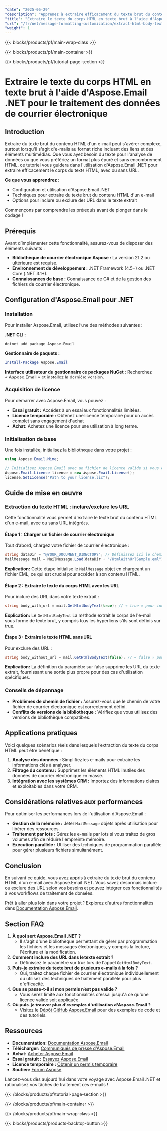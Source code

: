 ```yaml
---
"date": "2025-05-29"
"description": "Apprenez à extraire efficacement du texte brut du contenu HTML de vos e-mails avec Aspose.Email .NET, avec des options permettant d'inclure ou d'exclure des URL. Améliorez vos workflows d'analyse et d'intégration de données dès aujourd'hui."
"title": "Extraire le texte du corps HTML en texte brut à l'aide d'Aspose.Email .NET pour le traitement des données de courrier électronique"
"url": "/fr/net/message-formatting-customization/extract-html-body-text-aspose-email-net/"
"weight": 1
---
```


{{< blocks/products/pf/main-wrap-class >}}

{{< blocks/products/pf/main-container >}}

{{< blocks/products/pf/tutorial-page-section >}}
# Extraire le texte du corps HTML en texte brut à l'aide d'Aspose.Email .NET pour le traitement des données de courrier électronique

## Introduction

Extraire du texte brut du contenu HTML d'un e-mail peut s'avérer complexe, surtout lorsqu'il s'agit d'e-mails au format riche incluant des liens et des éléments multimédias. Que vous ayez besoin du texte pour l'analyse de données ou que vous préfériez un format plus épuré et sans encombrement HTML, ce tutoriel vous guidera dans l'utilisation d'Aspose.Email .NET pour extraire efficacement le corps du texte HTML, avec ou sans URL.

**Ce que vous apprendrez :**
- Configuration et utilisation d'Aspose.Email .NET
- Techniques pour extraire du texte brut du contenu HTML d'un e-mail
- Options pour inclure ou exclure des URL dans le texte extrait

Commençons par comprendre les prérequis avant de plonger dans le codage !

## Prérequis

Avant d’implémenter cette fonctionnalité, assurez-vous de disposer des éléments suivants :

- **Bibliothèque de courrier électronique Aspose :** La version 21.2 ou ultérieure est requise.
- **Environnement de développement :** .NET Framework (4.5+) ou .NET Core (.NET 3.1+).
- **Connaissances de base :** Connaissance de C# et de la gestion des fichiers de courrier électronique.

## Configuration d'Aspose.Email pour .NET

### Installation

Pour installer Aspose.Email, utilisez l’une des méthodes suivantes :

**.NET CLI :**
```shell
dotnet add package Aspose.Email
```

**Gestionnaire de paquets :**
```powershell
Install-Package Aspose.Email
```

**Interface utilisateur du gestionnaire de packages NuGet :** Recherchez « Aspose.Email » et installez la dernière version.

### Acquisition de licence

Pour démarrer avec Aspose.Email, vous pouvez :
- **Essai gratuit :** Accédez à un essai aux fonctionnalités limitées.
- **Licence temporaire :** Obtenez une licence temporaire pour un accès complet sans engagement d'achat.
- **Achat:** Achetez une licence pour une utilisation à long terme.

### Initialisation de base

Une fois installée, initialisez la bibliothèque dans votre projet :
```csharp
using Aspose.Email.Mime;

// Initialisez Aspose.Email avec un fichier de licence valide si vous en avez un
Aspose.Email.License license = new Aspose.Email.License();
license.SetLicense("Path to your license.lic");
```

## Guide de mise en œuvre

### Extraction du texte HTML : inclure/exclure les URL

Cette fonctionnalité vous permet d'extraire le texte brut du contenu HTML d'un e-mail, avec ou sans URL intégrées.

#### Étape 1 : Charger un fichier de courrier électronique

Tout d’abord, chargez votre fichier de courrier électronique :
```csharp
string dataDir = "@YOUR_DOCUMENT_DIRECTORY"; // Définissez ici le chemin du répertoire de votre document
MailMessage mail = MailMessage.Load(dataDir + "/HtmlWithUrlSample.eml");
```

**Explication:** Cette étape initialise le `MailMessage` objet en chargeant un fichier EML, ce qui est crucial pour accéder à son contenu HTML.

#### Étape 2 : Extraire le texte du corps HTML avec les URL

Pour inclure des URL dans votre texte extrait :
```csharp
string body_with_url = mail.GetHtmlBodyText(true); // « true » pour inclure les URL
```

**Explication:** Le `GetHtmlBodyText` La méthode extrait le corps de l'e-mail sous forme de texte brut, y compris tous les hyperliens s'ils sont définis sur true.

#### Étape 3 : Extraire le texte HTML sans URL

Pour exclure des URL :
```csharp
string body_without_url = mail.GetHtmlBodyText(false); // « false » pour exclure les URL
```

**Explication:** La définition du paramètre sur false supprime les URL du texte extrait, fournissant une sortie plus propre pour des cas d'utilisation spécifiques.

### Conseils de dépannage

- **Problèmes de chemin de fichier :** Assurez-vous que le chemin de votre fichier de courrier électronique est correctement défini.
- **Conflits de versions de la bibliothèque :** Vérifiez que vous utilisez des versions de bibliothèque compatibles.

## Applications pratiques

Voici quelques scénarios réels dans lesquels l’extraction du texte du corps HTML peut être bénéfique :
1. **Analyse des données :** Simplifiez les e-mails pour extraire les informations clés à analyser.
2. **Filtrage du contenu :** Supprimez les éléments HTML inutiles des données de courrier électronique en masse.
3. **Intégration avec les systèmes CRM :** Importez des informations claires et exploitables dans votre CRM.

## Considérations relatives aux performances

Pour optimiser les performances lors de l'utilisation d'Aspose.Email :
- **Gestion de la mémoire :** Jeter `MailMessage` objets après utilisation pour libérer des ressources.
- **Traitement par lots :** Gérez les e-mails par lots si vous traitez de gros volumes afin de réduire l'empreinte mémoire.
- **Exécution parallèle :** Utiliser des techniques de programmation parallèle pour gérer plusieurs fichiers simultanément.

## Conclusion

En suivant ce guide, vous avez appris à extraire du texte brut du contenu HTML d'un e-mail avec Aspose.Email .NET. Vous savez désormais inclure ou exclure des URL selon vos besoins et pouvez intégrer ces fonctionnalités à vos workflows de traitement de données.

Prêt à aller plus loin dans votre projet ? Explorez d'autres fonctionnalités dans [Documentation Aspose.Email](https://reference.aspose.com/email/net/).

## Section FAQ

1. **À quoi sert Aspose.Email .NET ?**
   - Il s'agit d'une bibliothèque permettant de gérer par programmation les fichiers et les messages électroniques, y compris la lecture, l'écriture et la modification.
2. **Comment inclure des URL dans le texte extrait ?**
   - Définissez le paramètre sur true lors de l'appel `GetHtmlBodyText`.
3. **Puis-je extraire du texte brut de plusieurs e-mails à la fois ?**
   - Oui, traitez chaque fichier de courrier électronique individuellement ou utilisez des techniques de traitement parallèle pour plus d'efficacité.
4. **Que se passe-t-il si mon permis n’est pas valide ?**
   - Vous serez limité aux fonctionnalités d'essai jusqu'à ce qu'une licence valide soit appliquée.
5. **Où puis-je trouver plus d'exemples d'utilisation d'Aspose.Email ?**
   - Visitez le [Dépôt GitHub Aspose.Email](https://github.com/aspose-email/Aspose.Email-for-.NET) pour des exemples de code et des tutoriels.

## Ressources
- **Documentation:** [Documentation Aspose.Email](https://reference.aspose.com/email/net/)
- **Télécharger:** [Communiqués de presse d'Aspose.Email](https://releases.aspose.com/email/net/)
- **Achat:** [Acheter Aspose.Email](https://purchase.aspose.com/buy)
- **Essai gratuit :** [Essayez Aspose.Email](https://releases.aspose.com/email/net/)
- **Licence temporaire :** [Obtenir un permis temporaire](https://purchase.aspose.com/temporary-license/)
- **Soutien:** [Forum Aspose](https://forum.aspose.com/c/email/10)

Lancez-vous dès aujourd'hui dans votre voyage avec Aspose.Email .NET et rationalisez vos tâches de traitement des e-mails !

{{< /blocks/products/pf/tutorial-page-section >}}

{{< /blocks/products/pf/main-container >}}

{{< /blocks/products/pf/main-wrap-class >}}

{{< blocks/products/products-backtop-button >}}